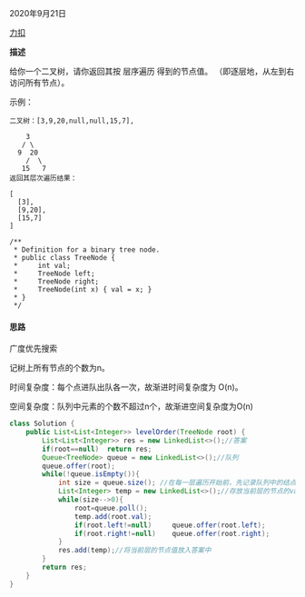 2020年9月21日

[力扣](https://leetcode-cn.com/problems/binary-tree-level-order-traversal/submissions/)

**描述**

给你一个二叉树，请你返回其按 层序遍历 得到的节点值。 （即逐层地，从左到右访问所有节点）。

示例：
```
二叉树：[3,9,20,null,null,15,7],

    3
   / \
  9  20
    /  \
   15   7
返回其层次遍历结果：

[
  [3],
  [9,20],
  [15,7]
]
```
```
/**
 * Definition for a binary tree node.
 * public class TreeNode {
 *     int val;
 *     TreeNode left;
 *     TreeNode right;
 *     TreeNode(int x) { val = x; }
 * }
 */
```
#### 思路

广度优先搜索

记树上所有节点的个数为n。

时间复杂度：每个点进队出队各一次，故渐进时间复杂度为 O(n)。

空间复杂度：队列中元素的个数不超过n个，故渐进空间复杂度为O(n)

```java
class Solution {
    public List<List<Integer>> levelOrder(TreeNode root) {
        List<List<Integer>> res = new LinkedList<>();//答案
        if(root==null)  return res;
        Queue<TreeNode> queue = new LinkedList<>();//队列
        queue.offer(root);
        while(!queue.isEmpty()){
            int size = queue.size(); //在每一层遍历开始前，先记录队列中的结点数量（也就是这一层的结点数量），然后一口气处理完这一层的结点。
            List<Integer> temp = new LinkedList<>();//存放当前层的节点的val
            while(size-->0){
                root=queue.poll();
                temp.add(root.val);
                if(root.left!=null)     queue.offer(root.left);
                if(root.right!=null)    queue.offer(root.right);    
            }
            res.add(temp);//将当前层的节点值放入答案中
        }
        return res;
    }
}
```


